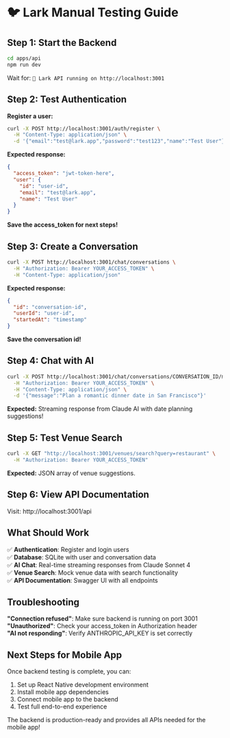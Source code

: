 # 🐦 Lark Manual Testing Guide

## Step 1: Start the Backend

```bash
cd apps/api
npm run dev
```

Wait for: `🚀 Lark API running on http://localhost:3001`

## Step 2: Test Authentication

**Register a user:**
```bash
curl -X POST http://localhost:3001/auth/register \
  -H "Content-Type: application/json" \
  -d '{"email":"test@lark.app","password":"test123","name":"Test User"}'
```

**Expected response:**
```json
{
  "access_token": "jwt-token-here",
  "user": {
    "id": "user-id",
    "email": "test@lark.app",
    "name": "Test User"
  }
}
```

**Save the access_token for next steps!**

## Step 3: Create a Conversation

```bash
curl -X POST http://localhost:3001/chat/conversations \
  -H "Authorization: Bearer YOUR_ACCESS_TOKEN" \
  -H "Content-Type: application/json"
```

**Expected response:**
```json
{
  "id": "conversation-id",
  "userId": "user-id",
  "startedAt": "timestamp"
}
```

**Save the conversation id!**

## Step 4: Chat with AI

```bash
curl -X POST http://localhost:3001/chat/conversations/CONVERSATION_ID/messages \
  -H "Authorization: Bearer YOUR_ACCESS_TOKEN" \
  -H "Content-Type: application/json" \
  -d '{"message":"Plan a romantic dinner date in San Francisco"}'
```

**Expected:** Streaming response from Claude AI with date planning suggestions!

## Step 5: Test Venue Search

```bash
curl -X GET "http://localhost:3001/venues/search?query=restaurant" \
  -H "Authorization: Bearer YOUR_ACCESS_TOKEN"
```

**Expected:** JSON array of venue suggestions.

## Step 6: View API Documentation

Visit: http://localhost:3001/api

## What Should Work

✅ **Authentication**: Register and login users  
✅ **Database**: SQLite with user and conversation data  
✅ **AI Chat**: Real-time streaming responses from Claude Sonnet 4  
✅ **Venue Search**: Mock venue data with search functionality  
✅ **API Documentation**: Swagger UI with all endpoints  

## Troubleshooting

**"Connection refused"**: Make sure backend is running on port 3001  
**"Unauthorized"**: Check your access_token in Authorization header  
**"AI not responding"**: Verify ANTHROPIC_API_KEY is set correctly  

## Next Steps for Mobile App

Once backend testing is complete, you can:
1. Set up React Native development environment
2. Install mobile app dependencies
3. Connect mobile app to the backend
4. Test full end-to-end experience

The backend is production-ready and provides all APIs needed for the mobile app!